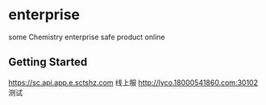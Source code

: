 # enterprise

some Chemistry enterprise safe product online 

## Getting Started

https://sc.api.app.e.sctshz.com 线上服
http://lyco.18000541860.com:30102  测试